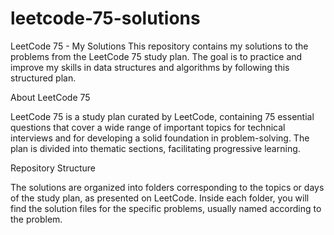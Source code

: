 # leetcode-75-solutions

LeetCode 75 - My Solutions
This repository contains my solutions to the problems from the LeetCode 75 study plan. The goal is to practice and improve my skills in data structures and algorithms by following this structured plan.

About LeetCode 75

LeetCode 75 is a study plan curated by LeetCode, containing 75 essential questions that cover a wide range of important topics for technical interviews and for developing a solid foundation in problem-solving.
The plan is divided into thematic sections, facilitating progressive learning.

Repository Structure

The solutions are organized into folders corresponding to the topics or days of the study plan, as presented on LeetCode. Inside each folder, you will find the solution files for the specific problems, usually named according to the problem.
